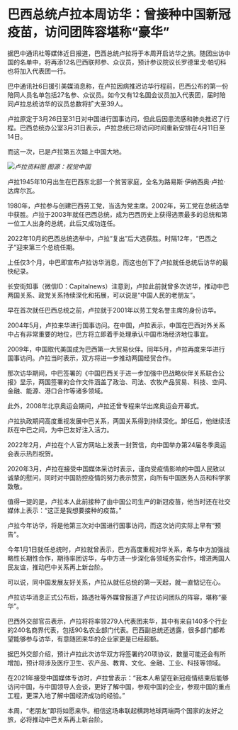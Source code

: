 # 巴西总统卢拉本周访华：曾接种中国新冠疫苗，访问团阵容堪称“豪华”

据巴中通讯社等媒体近日报道，巴西总统卢拉将于本周开启访华之旅。随团出访中国的名单中，将再添12名巴西联邦参、众议员，预计参议院议长罗德里戈·帕切科也将加入代表团一行。

巴中通讯社6日援引美媒消息称，在卢拉因病推迟访华行程前，巴西公布的第一份陪同人员名单包括27名参、众议员。如今又有12名国会议员加入代表团，届时陪同卢拉总统访华的议员总数将扩大至39人。

卢拉原定于3月26日至31日对中国进行国事访问，但此后因患流感和肺炎推迟了行程。巴西总统办公室3月31日表示，卢拉总统已将访问时间重新安排在4月11日至14日。

而这一次，已是卢拉第五次踏上中国大地。

![](https://inews.gtimg.com/newsapp_bt/0/15774131062/1000)_卢拉资料图 图源：视觉中国_

卢拉1945年10月出生在巴西东北部一个贫苦家庭，全名为路易斯·伊纳西奥·卢拉·达席尔瓦。

1980年，卢拉参与创建巴西劳工党，当选为党主席。2002年，劳工党在总统选举中获胜。卢拉于2003年就任巴西总统，成为巴西历史上获得选票最多的总统和第一位工人出身的总统，此后又成功连任。

2022年10月的巴西总统选举中，卢拉“复出”后大选获胜。时隔12年，“巴西之子”迎来第三个总统任期。

上任仅3个月，中巴即宣布卢拉访华消息，而这也创下了卢拉就任总统后访华的最快纪录。

长安街知事（微信ID：Capitalnews）注意到，卢拉此前就曾多次访华，推动中巴两国关系、政党关系持续深化和拓展，可以说是“中国人民的老朋友”。

早在首次就任巴西总统之前，卢拉就于2001年以劳工党名誉主席的身份访华。

2004年5月，卢拉来华进行国事访问。在中国，卢拉表示，中国在巴西对外关系中占有非常重要的地位，巴方将立即着手处理承认中国市场经济地位事宜。

2009年，中国取代美国成为巴西第一大贸易伙伴。同年5月，卢拉再度来华进行国事访问。卢拉当时表示，双方将进一步推动两国经贸合作。

那次访华期间，中巴签署的《中国巴西关于进一步加强中巴战略伙伴关系联合公报》显示，两国签署的合作文件涵盖了政治、司法、农牧产品贸易、科技、空间、金融、能源、港口合作等诸多领域。

此外，2008年北京奥运会期间，卢拉还曾专程来华出席奥运会开幕式。

卢拉执政期间高度重视发展中巴关系，两国关系得到持续深化。卸任后，他继续活跃在中巴之间，为中巴友好注入活力。

2022年2月，卢拉在个人官方网站上发表一封贺信，向中国举办第24届冬季奥运会表示热烈祝贺。

2020年3月，卢拉在接受中国媒体采访时表示，谨向受疫情影响的中国人民致以诚挚的慰问，同时对中国防控疫情的努力表示赞赏，向所有中国医务人员和科学家致敬。

值得一提的是，卢拉本人此前接种了由中国公司生产的新冠疫苗，他当时还在社交媒体上表示：“这正是我想要接种的疫苗。”

卢拉今年访华，将是他第三次对中国进行国事访问，而这次访问实际上早有“预告”。

今年1月1日就任总统时，卢拉就曾表示，巴方高度重视对华关系，希与中方加强战略性长期性合作，期待率团访华，与中方进一步深化各领域务实合作，增进两国人民友谊，推动巴中关系再上新台阶。

可以说，同中国发展友好关系，卢拉从就任总统的第一天起，就一直惦记在心。

卢拉访华消息正式公布后，路透社等外媒曾报道了卢拉访问团队的阵容，堪称“豪华”。

巴西外交部官员表示，卢拉将将率领279人代表团来华，其中有来自140多个行业的240名商界代表，包括90名农业部门代表。巴西副总统还透露，很多部门都希望能够参与访华，有意随团来华的企业家更是已经超额。

据巴外交部介绍，预计卢拉此次访华双方将签署约20项协议，数量可能还会有所增加，预计将涉及医疗卫生、农产品、教育、文化、金融、工业、科技等领域。

在2021年接受中国媒体专访时，卢拉曾表示：“我本人希望在新冠疫情结束后能够访问中国，与中国领导人会谈，更好了解中国，参观中国的企业，参观中国的重点工程，更深入地了解中国经济成功的经验。”

本周，“老朋友”即将如愿来华。相信这场串联起横跨地球两端两个国家的友好之旅，必将推动中巴关系再上新台阶。


